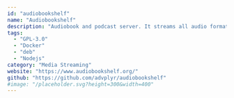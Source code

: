 ```yaml
---
id: "audiobookshelf"
name: "Audiobookshelf"
description: "Audiobook and podcast server. It streams all audio formats, keeps and syncs progress across devices. Comes with open-source apps for Android and iOS."
tags:
  - "GPL-3.0"
  - "Docker"
  - "deb"
  - "Nodejs"
category: "Media Streaming"
website: "https://www.audiobookshelf.org/"
github: "https://github.com/advplyr/audiobookshelf"
#image: "/placeholder.svg?height=300&width=400"
---
```


